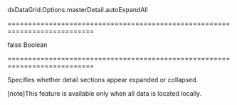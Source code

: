 <!--id-->dxDataGrid.Options.masterDetail.autoExpandAll<!--/id-->
===========================================================================
<!--default-->false<!--/default-->
<!--type-->Boolean<!--/type-->
===========================================================================

<!--shortDescription-->
Specifies whether detail sections appear expanded or collapsed.
<!--/shortDescription-->

<!--fullDescription-->
[note]This feature is available only when all data is located locally.
<!--/fullDescription-->